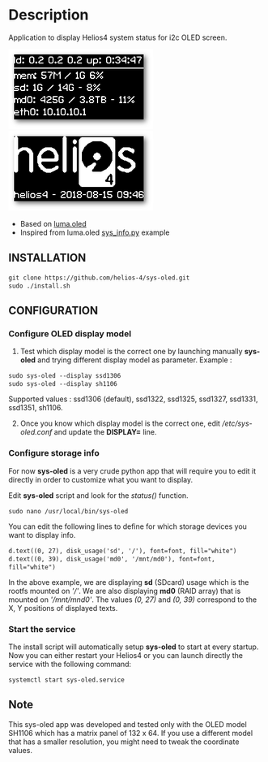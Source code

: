 # Description
Application to display Helios4 system status for i2c OLED screen.

![system status](capture/luma_000001.png)
![system time](capture/luma_000002.png)

* Based on [luma.oled](https://github.com/rm-hull/luma.oled)
* Inspired from luma.oled [sys_info.py](https://github.com/rm-hull/luma.examples/blob/master/examples/sys_info.py) example

## INSTALLATION

```
git clone https://github.com/helios-4/sys-oled.git
sudo ./install.sh
```

## CONFIGURATION

### Configure OLED display model

1. Test which display model is the correct one by launching manually **sys-oled** and trying different display model as parameter.
Example :

```
sudo sys-oled --display ssd1306
sudo sys-oled --display sh1106

```

Supported values : ssd1306 (default), ssd1322, ssd1325, ssd1327, ssd1331, ssd1351, sh1106.

2. Once you know which display model is the correct one, edit */etc/sys-oled.conf* and update the **DISPLAY=** line.


### Configure storage info

For now **sys-oled** is a very crude python app that will require you to edit it directly in order to customize what you want to display.

Edit **sys-oled** script and look for the *status()* function.

```
sudo nano /usr/local/bin/sys-oled
```

You can edit the following lines to define for which storage devices you want to display info.

```
d.text((0, 27), disk_usage('sd', '/'), font=font, fill="white")
d.text((0, 39), disk_usage('md0', '/mnt/md0'), font=font, fill="white")
```

In the above example, we are displaying **sd** (SDcard) usage which is the rootfs mounted on *'/'*. We are also displaying **md0** (RAID array) that is mounted on *'/mnt/mnd0'*.
The values *(0, 27)* and *(0, 39)* correspond to the X, Y positions of displayed texts.

### Start the service

The install script will automatically setup **sys-oled** to start at every startup. Now you can either restart your Helios4 or you can launch directly the service with the following command:

```
systemctl start sys-oled.service
```

## Note

This sys-oled app was developed and tested only with the OLED model SH1106 which has a matrix panel of 132 x 64. If you use a different model that has a smaller resolution, you might need to tweak the coordinate values.
